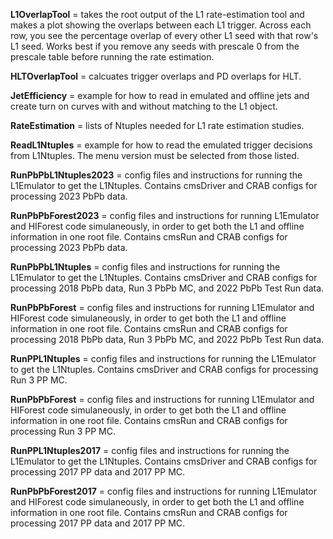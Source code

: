 **L1OverlapTool** = takes the root output of the L1 rate-estimation tool and makes a plot showing the overlaps between each L1 trigger. Across each row, you see the percentage overlap of every other L1 seed with that row's L1 seed. Works best if you remove any seeds with prescale 0 from the prescale table before running the rate estimation.

**HLTOverlapTool** = calcuates trigger overlaps and PD overlaps for HLT.

**JetEfficiency** = example for how to read in emulated and offline jets and create turn on curves with and without matching to the L1 object.

**RateEstimation** = lists of Ntuples needed for L1 rate estimation studies.

**ReadL1Ntuples** = example for how to read the emulated trigger decisions from L1Ntuples. The menu version must be selected from those listed.

**RunPbPbL1Ntuples2023** = config files and instructions for running the L1Emulator to get the L1Ntuples. Contains cmsDriver and CRAB configs for processing 2023 PbPb data.

**RunPbPbForest2023** = config files and instructions for running L1Emulator and HIForest code simulaneously, in order to get both the L1 and offline information in one root file. Contains cmsRun and CRAB configs for processing 2023 PbPb data.

**RunPbPbL1Ntuples** = config files and instructions for running the L1Emulator to get the L1Ntuples. Contains cmsDriver and CRAB configs for processing 2018 PbPb data, Run 3 PbPb MC, and 2022 PbPb Test Run data.

**RunPbPbForest** = config files and instructions for running L1Emulator and HIForest code simulaneously, in order to get both the L1 and offline information in one root file. Contains cmsRun and CRAB configs for processing 2018 PbPb data, Run 3 PbPb MC, and 2022 PbPb Test Run data.

**RunPPL1Ntuples** = config files and instructions for running the L1Emulator to get the L1Ntuples. Contains cmsDriver and CRAB configs for processing Run 3 PP MC.

**RunPbPbForest** = config files and instructions for running L1Emulator and HIForest code simulaneously, in order to get both the L1 and offline information in one root file. Contains cmsRun and CRAB configs for processing Run 3 PP MC.

**RunPPL1Ntuples2017** = config files and instructions for running the L1Emulator to get the L1Ntuples. Contains cmsDriver and CRAB configs for processing 2017 PP data and 2017 PP MC.

**RunPbPbForest2017** = config files and instructions for running L1Emulator and HIForest code simulaneously, in order to get both the L1 and offline information in one root file. Contains cmsRun and CRAB configs for processing 2017 PP data and 2017 PP MC.
